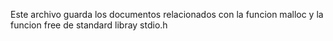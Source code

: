 Este archivo guarda los documentos relacionados con la funcion malloc y la funcion  free de standard libray stdio.h
